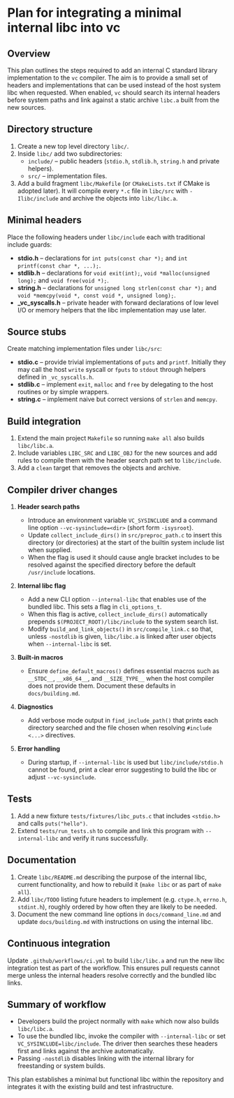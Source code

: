 # Plan for integrating a minimal internal libc into vc

## Overview
This plan outlines the steps required to add an internal C standard library implementation to the `vc` compiler.  The aim is to provide a small set of headers and implementations that can be used instead of the host system libc when requested.  When enabled, `vc` should search its internal headers before system paths and link against a static archive `libc.a` built from the new sources.

## Directory structure
1. Create a new top level directory `libc/`.
2. Inside `libc/` add two subdirectories:
   - `include/` – public headers (`stdio.h`, `stdlib.h`, `string.h` and private helpers).
   - `src/` – implementation files.
3. Add a build fragment `libc/Makefile` (or `CMakeLists.txt` if CMake is adopted later).  It will compile every `*.c` file in `libc/src` with `-Ilibc/include` and archive the objects into `libc/libc.a`.

## Minimal headers
Place the following headers under `libc/include` each with traditional include guards:
- **stdio.h** – declarations for `int puts(const char *);` and `int printf(const char *, ...);`.
- **stdlib.h** – declarations for `void exit(int);`, `void *malloc(unsigned long);` and `void free(void *);`.
- **string.h** – declarations for `unsigned long strlen(const char *);` and `void *memcpy(void *, const void *, unsigned long);`.
- **_vc_syscalls.h** – private header with forward declarations of low level I/O or memory helpers that the libc implementation may use later.

## Source stubs
Create matching implementation files under `libc/src`:
- **stdio.c** – provide trivial implementations of `puts` and `printf`.  Initially they may call the host `write` syscall or `fputs` to `stdout` through helpers defined in `_vc_syscalls.h`.
- **stdlib.c** – implement `exit`, `malloc` and `free` by delegating to the host routines or by simple wrappers.
- **string.c** – implement naive but correct versions of `strlen` and `memcpy`.

## Build integration
1. Extend the main project `Makefile` so running `make all` also builds `libc/libc.a`.
2. Include variables `LIBC_SRC` and `LIBC_OBJ` for the new sources and add rules to compile them with the header search path set to `libc/include`.
3. Add a `clean` target that removes the objects and archive.

## Compiler driver changes
1. **Header search paths**
   - Introduce an environment variable `VC_SYSINCLUDE` and a command line option `--vc-sysinclude=<dir>` (short form `-isysroot`).
   - Update `collect_include_dirs()` in `src/preproc_path.c` to insert this directory (or directories) at the start of the builtin system include list when supplied.
   - When the flag is used it should cause angle bracket includes to be resolved against the specified directory before the default `/usr/include` locations.

2. **Internal libc flag**
   - Add a new CLI option `--internal-libc` that enables use of the bundled libc.  This sets a flag in `cli_options_t`.
   - When this flag is active, `collect_include_dirs()` automatically prepends `$(PROJECT_ROOT)/libc/include` to the system search list.
   - Modify `build_and_link_objects()` in `src/compile_link.c` so that, unless `-nostdlib` is given, `libc/libc.a` is linked after user objects when `--internal-libc` is set.

3. **Built‑in macros**
   - Ensure `define_default_macros()` defines essential macros such as `__STDC__`, `__x86_64__`, and `__SIZE_TYPE__` when the host compiler does not provide them.  Document these defaults in `docs/building.md`.

4. **Diagnostics**
   - Add verbose mode output in `find_include_path()` that prints each directory searched and the file chosen when resolving `#include <...>` directives.

5. **Error handling**
   - During startup, if `--internal-libc` is used but `libc/include/stdio.h` cannot be found, print a clear error suggesting to build the libc or adjust `--vc-sysinclude`.

## Tests
1. Add a new fixture `tests/fixtures/libc_puts.c` that includes `<stdio.h>` and calls `puts("hello")`.
2. Extend `tests/run_tests.sh` to compile and link this program with `--internal-libc` and verify it runs successfully.

## Documentation
1. Create `libc/README.md` describing the purpose of the internal libc, current functionality, and how to rebuild it (`make libc` or as part of `make all`).
2. Add `libc/TODO` listing future headers to implement (e.g. `ctype.h`, `errno.h`, `stdint.h`), roughly ordered by how often they are likely to be needed.
3. Document the new command line options in `docs/command_line.md` and update `docs/building.md` with instructions on using the internal libc.

## Continuous integration
Update `.github/workflows/ci.yml` to build `libc/libc.a` and run the new libc integration test as part of the workflow.  This ensures pull requests cannot merge unless the internal headers resolve correctly and the bundled libc links.

## Summary of workflow
- Developers build the project normally with `make` which now also builds `libc/libc.a`.
- To use the bundled libc, invoke the compiler with `--internal-libc` or set `VC_SYSINCLUDE=libc/include`.  The driver then searches these headers first and links against the archive automatically.
- Passing `-nostdlib` disables linking with the internal library for freestanding or system builds.

This plan establishes a minimal but functional libc within the repository and integrates it with the existing build and test infrastructure.
